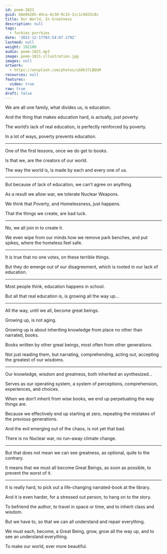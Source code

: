 ```yaml
---
id: poem-1021
guid: b8e04265-49ca-4c30-9c15-2cc1c9d33c0c
title: Our World, In Greatness
description: null
tags:
  - furkies-purrkies
date: '2022-12-17T03:54:07.179Z'
lastmod: null
weight: 102100
audio: poem-1021.mp3
image: poem-1021-illustration.jpg
images: null
artwork:
  - https://unsplash.com/photos/uG0k37LBQUM
resources: null
features:
  video: true
raw: true
draft: false
---
```


We are all one family,
what divides us, is education.

And the thing that makes education hard,
is actually, just poverty.

The world’s lack of real education,
is perfectly reinforced by poverty.

In a lot of ways,
poverty prevents education.

---

One of the first lessons,
once we do get to books.

Is that we,
are the creators of our world.

The way the world is,
is made by each and every one of us.

---

But because of lack of education,
we can’t agree on anything.

As a result we allow war,
we tolerate Nuclear Weapons.

We think that Poverty,
and Homelessness, just happens.

That the things we create,
are bad luck.

---

No,
we all join in to create it.

We even wipe from our minds how we remove park benches,
and put spikes, where the homeless feel safe.

---

It is true that no one votes,
on these terrible things.

But they do emerge out of our disagreement,
which is rooted in our lack of education.

---

Most people think,
education happens in school.

But all that real education is,
is growing all the way up…

---

All the way, until we all,
become great beings.

Growing up,
is not aging.

Growing up is about inheriting knowledge
from place no other than narrated, books.

Books written by other great beings,
most often from other generations.

Not just reading them, but narrating,
comprehending, acting out, accepting the greatest of our wisdoms.


---

Our knowledge, wisdom and greatness,
both inherited an synthesized…

Serves as our operating system,
a system of perceptions, comprehension, experiences, and choices.

When we don’t inherit from wise books,
we end up perpetuating the way things are.

Because we effectively end up starting at zero,
repeating the mistakes of the previous generations.

And the evil emerging out of the chaos,
is not yet that bad.

There is no Nuclear war,
no run-away climate change.

---

But that does not mean we can see greatness,
as optional, quite to the contrary.

It means that we must all become Great Beings,
as soon as possible, to prevent the worst of it.

---

It is really hard,
to pick out a life-changing narrated-book at the library.

And it is even harder, for a stressed out person,
to hang on to the story.

To befriend the author,
to travel in space or time, and to inherit class and wisdom.

But we have to,
so that we can all understand and repair everything.

We must each, become, a Great Being,
grow, grow all the way up, and to see an understand everything.

To make our world,
ever more beautiful.
